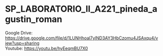 # SP_LABORATORIO_II_A221_pineda_agustin_roman
Google Drive:
https://drive.google.com/file/d/1LUNHhoal7ylND3AY3HbCzomu4JSAxqu4/view?usp=sharing
<br>
Youtube:
https://youtu.be/hyEeqmBU7X0